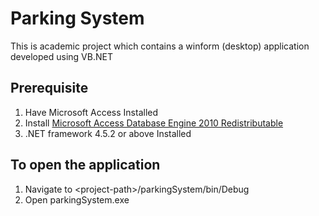 # Parking System
This is academic project which contains a winform (desktop) application developed using VB.NET

## Prerequisite
1. Have Microsoft Access Installed
2. Install [Microsoft Access Database Engine 2010 Redistributable](https://www.microsoft.com/en-us/download/details.aspx?id=13255)
3. .NET framework 4.5.2 or above Installed

## To open the application
1. Navigate to \<project-path>/parkingSystem/bin/Debug
2. Open parkingSystem.exe